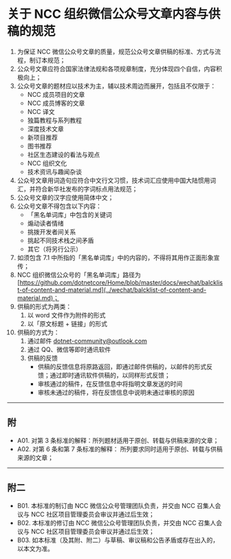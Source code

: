 # 关于 NCC 组织微信公众号文章内容与供稿的规范

1. 为保证 NCC 微信公众号文章的质量，规范公众号文章供稿的标准、方式与流程，制订本规范；
2. 公众号文章应符合国家法律法规和各项规章制度，充分体现四个自信，内容积极向上；
3. 公众号文章的题材应以技术为主，辅以技术周边而展开，包括且不仅限于：
   - NCC 成员项目的文章
   - NCC 成员博客的文章
   - NCC 译文
   - 独篇教程与系列教程
   - 深度技术文章
   - 新项目推荐
   - 图书推荐
   - 社区生态建设的看法与观点
   - NCC 组织文化
   - 技术资讯与趣闻杂谈
4. 公众号文章用词造句应符合中文行文习惯，技术词汇应使用中国大陆惯用词汇，并符合新华社发布的字词标点用法规范；
5. 公众号文章的汉字应使用简体中文；
6. 公众号文章不得包含以下内容：
   - 「黑名单词库」中包含的关键词
   - 煽动读者情绪
   - 挑拨开发者间关系
   - 挑起不同技术栈之间矛盾
   - 其它（将另行公示）
7. 如须包含 7.1 中所指的「黑名单词库」中的内容的，不得将其用作正面形象宣传；
8. NCC 组织微信公众号的「黑名单词库」路径为 [https://github.com/dotnetcore/Home/blob/master/docs/wechat/balcklist-of-content-and-material.md](../wechat/balcklist-of-content-and-material.md)；
9. 供稿的形式为两类：
   1. 以 word 文件作为附件的形式
   2. 以「原文标题 + 链接」的形式
10. 供稿的方式为：
    1. 通过邮件 dotnet-community@outlook.com
    2. 通过 QQ、微信等即时通讯软件
    3. 供稿的反馈
       - 供稿的反馈信息将原路返回，即通过邮件供稿的，以邮件的形式反馈；通过即时通讯软件供稿的，以同样形式反馈；
       - 审核通过的稿件，在反馈信息中将指明文章发送的时间
       - 审核未通过的稿件，将在反馈信息中说明未通过审核的原因

---

## 附

- A01. 对第 3 条标准的解释：所列题材适用于原创、转载与供稿来源的文章；
- A02. 对第 6 条和第 7 条标准的解释： 所列要求同时适用于原创、转载与供稿来源的文章；

---

## 附二

- B01. 本标准的制订由 NCC 微信公众号管理团队负责，并交由 NCC 召集人会议与 NCC 社区项目管理委员会审议并通过后生效；
- B02. 本标准的修订由 NCC 微信公众号管理团队负责，并交由 NCC 召集人会议与 NCC 社区项目管理委员会审议并通过后生效；
- B03. 如本标准（及其附、附二）与草稿、审议稿和公告矛盾或存在出入的，以本文为准。
